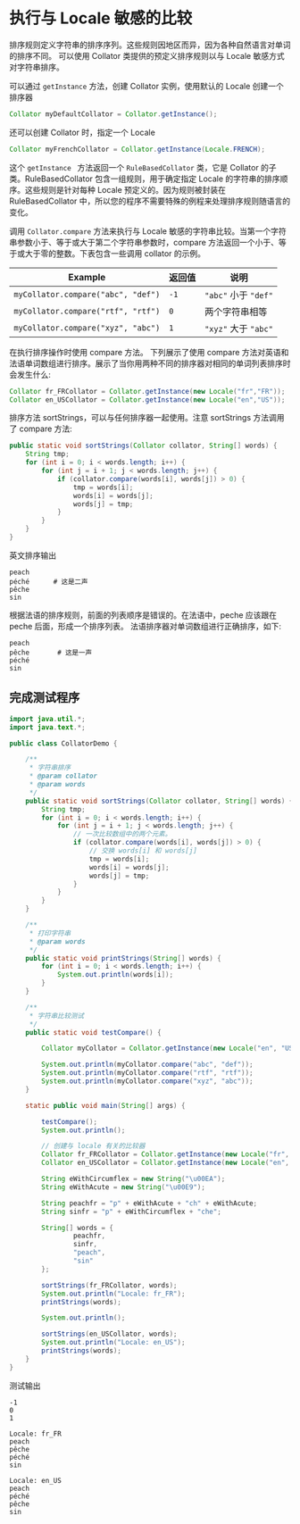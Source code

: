 # 执行与 Locale 敏感的比较

排序规则定义字符串的排序序列。这些规则因地区而异，因为各种自然语言对单词的排序不同。
可以使用 Collator 类提供的预定义排序规则以与 Locale 敏感方式对字符串排序。

可以通过 `getInstance` 方法，创建 Collator 实例，使用默认的 Locale 创建一个排序器

```java
Collator myDefaultCollator = Collator.getInstance();
```

还可以创建 Collator 时，指定一个 Locale

```java
Collator myFrenchCollator = Collator.getInstance(Locale.FRENCH);
```

这个 `getInstance ` 方法返回一个 `RuleBasedCollator` 类，它是 Collator 的子类。RuleBasedCollator 包含一组规则，用于确定指定 Locale 的字符串的排序顺序。这些规则是针对每种 Locale 预定义的。因为规则被封装在RuleBasedCollator 中，所以您的程序不需要特殊的例程来处理排序规则随语言的变化。

调用 `Collator.compare` 方法来执行与 Locale 敏感的字符串比较。当第一个字符串参数小于、等于或大于第二个字符串参数时，compare 方法返回一个小于、等于或大于零的整数。下表包含一些调用 collator 的示例。

| Example                            | 返回值 | 说明                  |
| ---------------------------------- | ------ | --------------------- |
| `myCollator.compare("abc", "def")` | `-1`   | `"abc"` 小于  `"def"` |
| `myCollator.compare("rtf", "rtf")` | `0`    | 两个字符串相等        |
| `myCollator.compare("xyz", "abc")` | `1`    | `"xyz"`  大于 `"abc"` |

在执行排序操作时使用 compare 方法。
下列展示了使用 compare 方法对英语和法语单词数组进行排序。展示了当你用两种不同的排序器对相同的单词列表排序时会发生什么: 

```java
Collator fr_FRCollator = Collator.getInstance(new Locale("fr","FR"));
Collator en_USCollator = Collator.getInstance(new Locale("en","US"));
```

排序方法 sortStrings，可以与任何排序器一起使用。注意 sortStrings 方法调用了 compare 方法:

```java
public static void sortStrings(Collator collator, String[] words) {
    String tmp;
    for (int i = 0; i < words.length; i++) {
        for (int j = i + 1; j < words.length; j++) { 
            if (collator.compare(words[i], words[j]) > 0) {
                tmp = words[i];
                words[i] = words[j];
                words[j] = tmp;
            }
        }
    }
}
```

英文排序输出

```
peach
péché	   # 这是二声
pêche
sin
```

根据法语的排序规则，前面的列表顺序是错误的。在法语中，peche 应该跟在 peche 后面，形成一个排序列表。
法语排序器对单词数组进行正确排序，如下:

```
peach
pêche		# 这是一声
péché
sin
```

## 完成测试程序

```java
import java.util.*;
import java.text.*;

public class CollatorDemo {

    /**
     * 字符串排序
     * @param collator
     * @param words
     */
    public static void sortStrings(Collator collator, String[] words) {
        String tmp;
        for (int i = 0; i < words.length; i++) {
            for (int j = i + 1; j < words.length; j++) {
                // 一次比较数组中的两个元素。
                if (collator.compare(words[i], words[j]) > 0) {
                    // 交换 words[i] 和 words[j]
                    tmp = words[i];
                    words[i] = words[j];
                    words[j] = tmp;
                }
            }
        }
    }

    /**
     * 打印字符串
     * @param words
     */
    public static void printStrings(String[] words) {
        for (int i = 0; i < words.length; i++) {
            System.out.println(words[i]);
        }
    }

    /**
     * 字符串比较测试
     */
    public static void testCompare() {

        Collator myCollator = Collator.getInstance(new Locale("en", "US"));

        System.out.println(myCollator.compare("abc", "def"));
        System.out.println(myCollator.compare("rtf", "rtf"));
        System.out.println(myCollator.compare("xyz", "abc"));
    }

    static public void main(String[] args) {

        testCompare();
        System.out.println();

        // 创建与 locale 有关的比较器
        Collator fr_FRCollator = Collator.getInstance(new Locale("fr", "FR"));
        Collator en_USCollator = Collator.getInstance(new Locale("en", "US"));

        String eWithCircumflex = new String("\u00EA");
        String eWithAcute = new String("\u00E9");

        String peachfr = "p" + eWithAcute + "ch" + eWithAcute;
        String sinfr = "p" + eWithCircumflex + "che";

        String[] words = {
                peachfr,
                sinfr,
                "peach",
                "sin"
        };

        sortStrings(fr_FRCollator, words);
        System.out.println("Locale: fr_FR");
        printStrings(words);

        System.out.println();

        sortStrings(en_USCollator, words);
        System.out.println("Locale: en_US");
        printStrings(words);
    }
}
```

测试输出

```
-1
0
1

Locale: fr_FR
peach
pêche
péché
sin

Locale: en_US
peach
péché
pêche
sin
```

